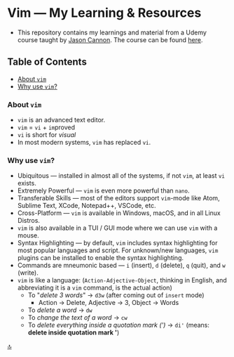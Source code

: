 # Vim &mdash; My Learning & Resources

- This repository contains my learnings and material from a Udemy course taught by [Jason Cannon](https://www.linkedin.com/in/jasonacannon/). The course can be found [here](https://www.udemy.com/course/vim-commands-cheat-sheet/).

## Table of Contents

- [About `vim`](#about-vim)
- [Why use `vim`?](#why-use-vim)

### About `vim`

- `vim` is an advanced text editor.
- `vim` = `vi` + `im`proved
- `vi` is short for *visual*
- In most modern systems, `vim` has replaced `vi`.

### Why use `vim`?

- Ubiquitous &mdash; installed in almost all of the systems, if not `vim`, at least `vi` exists.
- Extremely Powerful &mdash; `vim` is even more powerful than `nano`.
- Transferable Skills &mdash; most of the editors support `vim`-mode like Atom, Sublime Text, XCode, Notepad++, VSCode, etc.
- Cross-Platform &mdash; `vim` is available in Windows, macOS, and in all Linux Distros.
- `vim` is also available in a TUI / GUI mode where we can use `vim` with a mouse.
- Syntax Highlighting &mdash; by default, `vim` includes syntax highlighting for most popular languages and script. For unknown/new languages, `vim` plugins can be installed to enable the syntax highlighting.
- Commands are mneumonic based &mdash; `i` (insert), `d` (delete), `q` (quit), and `w` (write).
- `vim` is like a language: (`Action-Adjective-Object`, thinking in English, and abbreviating it is a `vim` command, is the actual action)
  - To "*delete 3 words*" -> `d3w` (after coming out of `insert` mode)
    - Action -> Delete, Adjective -> 3, Object -> Words
  - To *delete a word* -> `dw`
  - To *change the text of a word* -> `cw`
  - To *delete everything inside a quotation mark (')* -> `di'` (means: **delete inside quotation mark '**)

[:top:](#table-of-contents)
